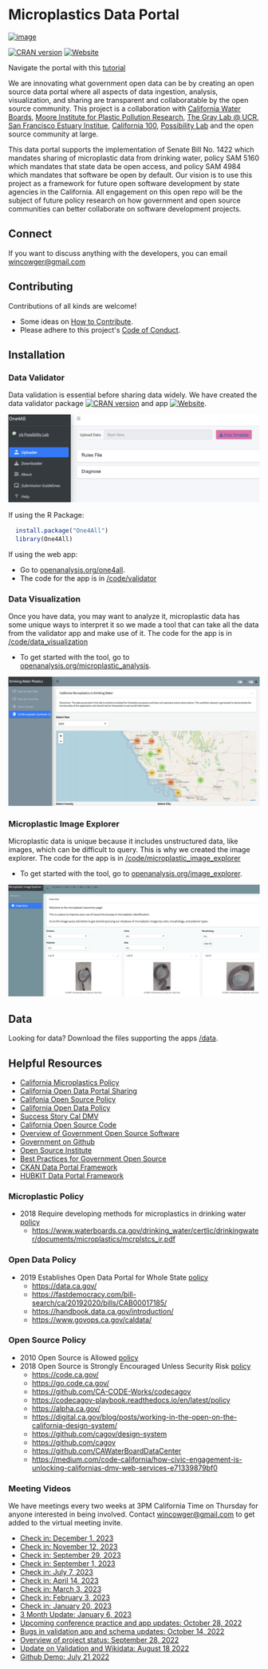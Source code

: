 # Microplastics Data Portal
[![image](https://img.shields.io/badge/LinkedIn-0077B5?style=for-the-badge&logo=linkedin&logoColor=white)](https://www.linkedin.com/company/moore-institute/about/)

[![CRAN version](https://www.r-pkg.org/badges/version/One4All)](https://CRAN.R-project.org/package=One4All) [![Website](https://img.shields.io/badge/web-openanalysis.org-white)](https://openanalysis.org)

Navigate the portal with this [tutorial](https://youtu.be/1AayVru5qAk)

We are innovating what government open data can be by creating an open source data portal where all aspects of data ingestion, analysis, visualization, and sharing are transparent and collaboratable by the open source community. This project is a collaboration with [California Water Boards](https://www.waterboards.ca.gov/), [Moore Institute for Plastic Pollution Research](https://mooreplasticresearch.org/), [The Gray Lab @ UCR](https://www.thegraylab.org/), [San Francisco Estuary Institue](https://www.sfei.org/), [California 100](https://california100.org/), [Possibility Lab](https://possibilitylab.berkeley.edu/) and the open source community at large.

This data portal supports the implementation of Senate Bill No. 1422 which mandates sharing of microplastic data from drinking water, policy SAM 5160 which mandates that state data be open access, and policy SAM 4984 which mandates that software be open by default. Our vision is to use this project as a framework for future open software development by state agencies in the California. All engagement on this open repo will be the subject of future policy research on how government and open source communities can better collaborate on software development projects.

## Connect
If you want to discuss anything with the developers, you can email wincowger@gmail.com

## Contributing
Contributions of all kinds are welcome!

- Some ideas on [How to Contribute](https://opensource.guide/how-to-contribute/).
- Please adhere to this project's [Code of Conduct](https://www.contributor-covenant.org/version/2/1/code_of_conduct/).

## Installation

### Data Validator
Data validation is essential before sharing data widely. We have created the data validator package [![CRAN version](https://www.r-pkg.org/badges/version/One4All)](https://CRAN.R-project.org/package=One4All) and app [![Website](https://img.shields.io/badge/web-openanalysis.org-white)](https://openanalysis.org/one4all).

![](man/validatorimage.png)

If using the R Package:

```r
  install.package("One4All")
  library(One4All)
```

If using the web app:
- Go to [openanalysis.org/one4all](openanalysis.org/one4all).
- The code for the app is in [/code/validator](https://github.com/Moore-Institute-4-Plastic-Pollution-Res/Microplastic_Data_Portal/tree/main/code/validator)

### Data Visualization
Once you have data, you may want to analyze it, microplastic data has some unique ways to interpret it so we made a tool that can take all the data from the validator app and make use of it. 
The code for the app is in [/code/data_visualization](https://github.com/Moore-Institute-4-Plastic-Pollution-Res/Microplastic_Data_Portal/tree/main/code/data_visualization)
- To get started with the tool, go to [openanalysis.org/microplastic_analysis](openanalysis.org/microplastic_analysis). 

![](man/datavisualization.png)

### Microplastic Image Explorer
Microplastic data is unique because it includes unstructured data, like images, which can be difficult to query. This is why we created the image explorer. 
The code for the app is in [/code/microplastic_image_explorer](https://github.com/Moore-Institute-4-Plastic-Pollution-Res/Microplastic_Data_Portal/tree/main/code/microplastic_image_explorer)
- To get started with the tool, go to [openanalysis.org/image_explorer](openanalysis.org/image_explorer). 

![](man/imageexplorer.png)

## Data
Looking for data? Download the files supporting the apps [/data](https://github.com/Moore-Institute-4-Plastic-Pollution-Res/Microplastic_Data_Portal/tree/main/data).

## Helpful Resources
* [California Microplastics Policy](https://leginfo.legislature.ca.gov/faces/billTextClient.xhtml?bill_id=201720180SB1422)
* [California Open Data Portal Sharing](https://data.ca.gov/pages/open-data-publisher-guide-contents)
* [Califonia Open Source Policy](https://codecagov-playbook.readthedocs.io/en/latest/policy/)
* [California Open Data Policy](https://data.ca.gov/pages/california-open-data-policy)
* [Success Story Cal DMV](https://medium.com/code-california/how-civic-engagement-is-unlocking-californias-dmv-web-services-e71339879bf0)
* [California Open Source Code](code.ca.gov)
* [Overview of Government Open Source Software](https://www.newamerica.org/digital-impact-governance-initiative/reports/building-and-reusing-open-source-tools-government/section-one-an-overview-of-open-source/)
* [Government on Github](https://government.github.com/)
* [Open Source Institute](https://opensi.net/)
* [Best Practices for Government Open Source](https://playbook.cio.gov/)
* [CKAN Data Portal Framework](https://github.com/ckan/ckan)
* [HUBKIT Data Portal Framework](https://github.com/internetofwater/HubKit)

### Microplastic Policy
- 2018 Require developing methods for microplastics in drinking water [policy](https://leginfo.legislature.ca.gov/faces/billTextClient.xhtml?bill_id=201720180SB1422)
    -  https://www.waterboards.ca.gov/drinking_water/certlic/drinkingwater/documents/microplastics/mcrplstcs_ir.pdf
### Open Data Policy
- 2019 Establishes Open Data Portal for Whole State [policy](https://cdt.ca.gov/wp-content/uploads/2018/05/TL-18-02-OSCodeReuse_2018-0419.pdf)
    - https://data.ca.gov/
    - https://fastdemocracy.com/bill-search/ca/20192020/bills/CAB00017185/
    - https://handbook.data.ca.gov/introduction/
    - https://www.govops.ca.gov/caldata/
### Open Source Policy
- 2010 Open Source is Allowed [policy](https://codecagov-playbook.readthedocs.io/en/latest/policy/#california-department-of-technology-letters)
- 2018 Open Source is Strongly Encouraged Unless Security Risk [policy](https://cdt.ca.gov/wp-content/uploads/2018/05/TL-18-02-OSCodeReuse_2018-0419.pdf)
    - https://code.ca.gov/
    - https://go.code.ca.gov/
    - https://github.com/CA-CODE-Works/codecagov
    - https://codecagov-playbook.readthedocs.io/en/latest/policy
    - https://alpha.ca.gov/
    - https://digital.ca.gov/blog/posts/working-in-the-open-on-the-california-design-system/
    - https://github.com/cagov/design-system
    - https://github.com/cagov
    - https://github.com/CAWaterBoardDataCenter
    - https://medium.com/code-california/how-civic-engagement-is-unlocking-californias-dmv-web-services-e71339879bf0

### Meeting Videos
We have meetings every two weeks at 3PM California Time on Thursday for anyone interested in being involved. Contact wincowger@gmail.com to get added to the virtual meeting invite.

- [Check in: December 1, 2023](https://drive.google.com/file/d/1QrPvvz-06GijKPW6ixVTjT4t8X6XrmzF/view)
- [Check in: November 12, 2023](https://drive.google.com/file/d/1GmUN5Mx0r_H1TODwR219uf0gNTp8nLef/view)
- [Check in: September 29, 2023](https://drive.google.com/file/d/1kj006UATuv7SXVARcBe4GHB4bjY9RdqX/view)
- [Check in: September 1, 2023](https://drive.google.com/file/d/1dpEbbgaVEhN36PVYUEXXPurDPXjF3SWl/view?usp=sharing)
- [Check in: July 7, 2023](https://drive.google.com/file/d/1BWo07hLgZwRXID3fhsFkc2nXJYD74V53/view?usp=sharing)
- [Check in: April 14, 2023](https://drive.google.com/file/d/1nxZmmghq-f22k3v_q1ZupUEGOBQqVL-n/view?usp=drivesdk)
- [Check in: March 3, 2023](https://drive.google.com/file/d/1J1M6JrM9JOXCwYDq7tl_1PEg5OtqFsUq/view?usp=sharing)
- [Check in: February 3, 2023](https://drive.google.com/file/d/14ofOmJ59_SPuySvWltITe5iy-0mb0x7V/view?usp=sharing)
- [Check in: January 20, 2023](https://drive.google.com/file/d/135xeiMmsis7Ya0WY5j44zpQNqMicUqiW/view?usp=sharing)
- [3 Month Update: January 6, 2023](https://drive.google.com/file/d/15o4KYY_YAMX31JN5AKH9afxHSOFH9N9D/view?usp=sharing)
- [Upcoming conference practice and app updates: October 28, 2022](https://drive.google.com/file/d/1Go_Vwl1bhNezcOBgfivsruRF1YT8VYjf/view?usp=sharing)
- [Bugs in validation app and schema updates: October 14, 2022](https://drive.google.com/file/d/1UpCYxKfu1n45WKt6BQfNy43CYImdXGZL/view?usp=share_link)
- [Overview of project status: September 28, 2022](https://drive.google.com/file/d/1tL33tC0d3oa1RsiVt7ylnbo1Z_VdRhC3/view?usp=sharing)
- [Update on Validation and Wikidata: August 18 2022](https://drive.google.com/file/d/1QH2WDoJ3k1GW4wSMebObGS-R53kBfyIj/view?usp=sharing)
- [Github Demo: July 21 2022](https://drive.google.com/file/d/1wlJwcfsrGVNbPxqRq67vcWxlshbJ32xk/view?usp=sharing)
